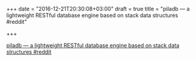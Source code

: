+++
date = "2016-12-21T20:30:08+03:00"
draft = true
title = "piladb — a lightweight RESTful database engine based on stack data structures  #reddit"

+++

<p><a href="https://t.co/t4OSdWGZ1u">piladb — a lightweight RESTful database engine based on stack data structures  #reddit</a></p>
